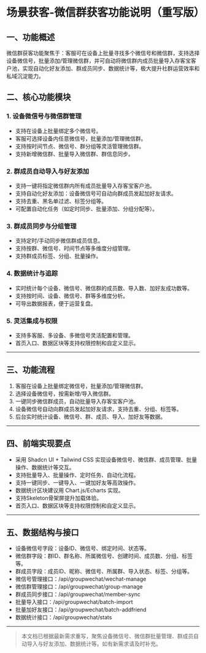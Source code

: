 # 场景获客-微信群获客功能说明（重写版）

## 一、功能概述
微信群获客功能聚焦于：客服可在设备上批量寻找多个微信号和微信群，支持选择设备微信号，批量添加/管理微信群，并可自动将微信群内成员批量导入存客宝客户池，实现自动化好友添加、群成员同步、数据统计等，极大提升社群运营效率和私域沉淀能力。

## 二、核心功能模块

### 1. 设备微信号与微信群管理
- 支持在设备上批量绑定多个微信号。
- 客服可选择设备内任意微信号，批量添加/管理微信群。
- 支持按时间节点、微信号、群分组等灵活管理微信群。
- 支持新增微信群、批量导入微信群、群信息同步。

### 2. 群成员自动导入与好友添加
- 支持一键将指定微信群内所有成员批量导入存客宝客户池。
- 支持自动化好友添加：设备微信号可自动向群成员发起加好友请求。
- 支持去重、黑名单过滤、标签分组等。
- 可配置自动化任务（如定时同步、批量添加、分组分配等）。

### 3. 群成员同步与分组管理
- 支持定时/手动同步微信群成员信息。
- 支持按群、微信号、时间节点等多维度分组管理。
- 支持群成员标签、分组、批量操作。

### 4. 数据统计与追踪
- 实时统计每个设备、微信号、微信群的成员数、导入数、加好友成功数等。
- 支持按时间、设备、微信号、群等多维度分析。
- 可导出数据报表，便于运营复盘。

### 5. 灵活集成与权限
- 支持多客服、多设备、多微信号灵活配置和管理。
- 首页入口、数据区块等支持权限控制和自定义显示。

---

## 三、功能流程
1. 客服在设备上批量绑定微信号，批量添加/管理微信群。
2. 选择设备微信号，按需新增/导入微信群。
3. 一键同步微信群成员，自动批量导入存客宝客户池。
4. 设备微信号自动向群成员发起加好友请求，支持去重、分组、标签等。
5. 后台实时统计设备、微信号、群、成员、导入、加好友等数据。

---

## 四、前端实现要点
- 采用 Shadcn UI + Tailwind CSS 实现设备微信号、微信群、成员管理、批量操作、数据统计等交互。
- 支持批量导入、批量操作、定时任务、自动化流程。
- 支持一键同步、一键导入、一键加好友等高效操作。
- 数据统计区块建议用 Chart.js/Echarts 实现。
- 支持Skeleton骨架屏提升加载体验。
- 首页入口、数据区块等支持权限控制和自定义显示。

---

## 五、数据结构与接口
- 设备微信号字段：设备ID、微信号、绑定时间、状态等。
- 微信群字段：群ID、群名称、所属微信号、创建时间、成员数、分组、标签等。
- 群成员字段：成员ID、昵称、微信号、所属群、导入状态、标签、分组等。
- 微信号管理接口：/api/groupwechat/wechat-manage
- 微信群管理接口：/api/groupwechat/group-manage
- 群成员同步接口：/api/groupwechat/member-sync
- 批量导入接口：/api/groupwechat/batch-import
- 批量加好友接口：/api/groupwechat/batch-addfriend
- 数据统计接口：/api/groupwechat/stats

---

> 本文档已根据最新需求重写，聚焦设备微信号、微信群批量管理、群成员自动导入与好友添加、数据统计等。如有新需求请及时补充。 